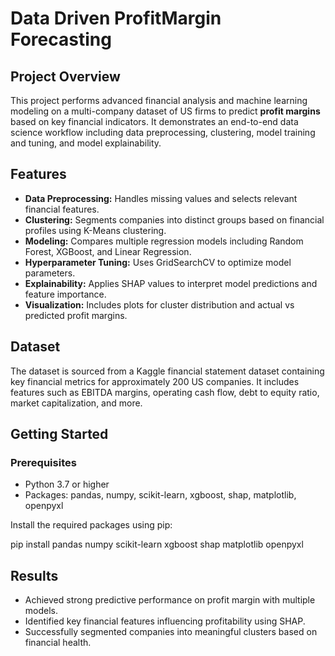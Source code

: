 # Data Driven ProfitMargin Forecasting

## Project Overview

This project performs advanced financial analysis and machine learning modeling on a multi-company dataset of US firms to predict **profit margins** based on key financial indicators. It demonstrates an end-to-end data science workflow including data preprocessing, clustering, model training and tuning, and model explainability.

## Features

- **Data Preprocessing:** Handles missing values and selects relevant financial features.  
- **Clustering:** Segments companies into distinct groups based on financial profiles using K-Means clustering.  
- **Modeling:** Compares multiple regression models including Random Forest, XGBoost, and Linear Regression.  
- **Hyperparameter Tuning:** Uses GridSearchCV to optimize model parameters.  
- **Explainability:** Applies SHAP values to interpret model predictions and feature importance.  
- **Visualization:** Includes plots for cluster distribution and actual vs predicted profit margins.

## Dataset

The dataset is sourced from a Kaggle financial statement dataset containing key financial metrics for approximately 200 US companies. It includes features such as EBITDA margins, operating cash flow, debt to equity ratio, market capitalization, and more.

## Getting Started

### Prerequisites

- Python 3.7 or higher  
- Packages: pandas, numpy, scikit-learn, xgboost, shap, matplotlib, openpyxl

Install the required packages using pip:

pip install pandas numpy scikit-learn xgboost shap matplotlib openpyxl

## Results

- Achieved strong predictive performance on profit margin with multiple models.  
- Identified key financial features influencing profitability using SHAP.  
- Successfully segmented companies into meaningful clusters based on financial health.
